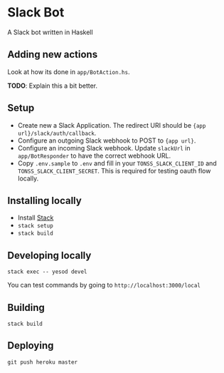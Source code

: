 # Slack Bot

A Slack bot written in Haskell

## Adding new actions

Look at how its done in `app/BotAction.hs`.

**TODO**: Explain this a bit better.

## Setup

- Create new a Slack Application. The redirect URI should be `{app url}/slack/auth/callback`.
- Configure an outgoing Slack webhook to POST to `{app url}`.
- Configure an incoming Slack webhook. Update `slackUrl` in `app/BotResponder` to have the correct webhook URL.
- Copy `.env.sample` to `.env` and fill in your `TONSS_SLACK_CLIENT_ID` and `TONSS_SLACK_CLIENT_SECRET`. This is required for testing oauth flow locally.

## Installing locally

- Install [Stack](https://github.com/commercialhaskell/stack)
- `stack setup`
- `stack build`

## Developing locally

`stack exec -- yesod devel`

You can test commands by going to `http://localhost:3000/local`

## Building

`stack build`

## Deploying

`git push heroku master`
